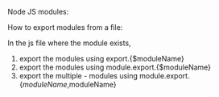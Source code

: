
Node JS modules:

How to export modules from a file:

In the js file where the module exists, 
1. export the modules using export.{$moduleName}
2. export the modules using module.export.{$moduleName}
3. export the multiple - modules using module.export.{$moduleName,$moduleName}
